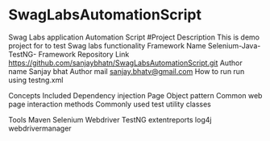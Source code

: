 # SwagLabsAutomationScript
Swag Labs application Automation Script
#Project Description 
This is demo project  for to test Swag labs functionality Framework Name Selenium-Java-TestNG- Framework 
Repository Link https://github.com/sanjaybhatn/SwagLabsAutomationScript.git
Author name Sanjay bhat 
Author mail sanjay.bhatv@gmail.com 
How to run run 
using testng.xml

Concepts Included
Dependency injection
Page Object pattern
Common web page interaction methods
Commonly used test utility classes

Tools
Maven
Selenium Webdriver
TestNG
extentreports
log4j
webdrivermanager
